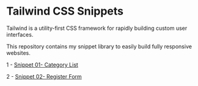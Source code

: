# Tailwind CSS Snippets

Tailwind is a utility-first CSS framework for rapidly building custom user interfaces.

This repository contains my snippet library to easily build fully responsive websites.

1 - [Snippet 01- Category List](https://github.com/mauro-codes/tailwind-css-snippets/snippet-1)

2 - [Snippet 02- Register Form](https://github.com/mauro-codes/tailwind-css-snippets/snippet-2)
